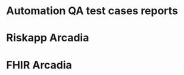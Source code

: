 # Automation QA test cases reports

# Riskapp Arcadia
[1]: [(https://prataptodi.github.io/Riskapp/)] "Riskapp"
# FHIR Arcadia
[2]: [(https://prataptodi.github.io/FHIR/)] "FHIR"

